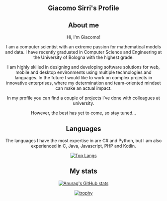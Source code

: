 <div align="center">
  
 ## Giacomo Sirri's Profile
 
 ## About me
 
 Hi, I'm Giacomo! 
 
 I am a computer scientist with an extreme passion for mathematical models and data. I have recently graduated in Computer Science and Engineering at the University of Bologna with the highest grade. 

I am highly skilled in designing and developing software solutions for web, mobile and desktop environments using multiple technologies and languages. In the future I would like to work on complex projects in innovative enterprises, where my determination and team-oriented mindset can make an actual impact.

 In my profile you can find a couple of projects I've done with colleagues at university.
 
 However, the best has yet to come, so stay tuned...
 
 ## Languages
 
 The languages I have the most expertise in are C# and Python, but I am also experienced in C, Java, Javascript, PHP and Kotlin.
 
 [![Top Langs](https://github-readme-stats.vercel.app/api/top-langs/?username=giacomosirri&layout=default&langs_count=10&count_private=true&bg_color=0,ff1800,000000&text_color=ffffff&title_color=ffffff&icon_color=000000&border_color=000000&card_width=495)](https://github.com/anuraghazra/github-readme-stats)

 ## My stats
  
[![Anurag's GitHub stats](https://github-readme-stats.vercel.app/api?username=giacomosirri%&bg_color=0,ff1800,000000&text_color=ffffff&title_color=ffffff&icon_color=000000&border_color=000000&show_icons=true&count_private=true)](https://github.com/anuraghazra/github-readme-stats)

[![trophy](https://github-profile-trophy.vercel.app/?username=LukePasax&theme=juicyfresh&column=-1)](https://github.com/ryo-ma/github-profile-trophy)
  
</div>
